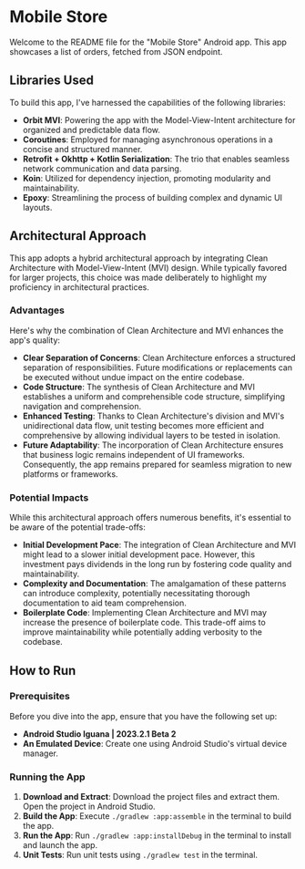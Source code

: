 # Mobile Store
Welcome to the README file for the "Mobile Store" Android app. This app showcases a list of orders, fetched from JSON endpoint.

## Libraries Used

To build this app, I've harnessed the capabilities of the following libraries:

- **Orbit MVI**: Powering the app with the Model-View-Intent architecture for organized and predictable data flow.
- **Coroutines**: Employed for managing asynchronous operations in a concise and structured manner.
- **Retrofit + Okhttp + Kotlin Serialization**: The trio that enables seamless network communication and data parsing.
- **Koin**: Utilized for dependency injection, promoting modularity and maintainability.
- **Epoxy**: Streamlining the process of building complex and dynamic UI layouts.

## Architectural Approach

This app adopts a hybrid architectural approach by integrating Clean Architecture with Model-View-Intent (MVI) design. While typically favored for larger projects, this choice was made deliberately to highlight my proficiency in architectural practices.

### Advantages

Here's why the combination of Clean Architecture and MVI enhances the app's quality:

- **Clear Separation of Concerns**: Clean Architecture enforces a structured separation of responsibilities. Future modifications or replacements can be executed without undue impact on the entire codebase.
- **Code Structure**: The synthesis of Clean Architecture and MVI establishes a uniform and comprehensible code structure, simplifying navigation and comprehension.
- **Enhanced Testing**: Thanks to Clean Architecture's division and MVI's unidirectional data flow, unit testing becomes more efficient and comprehensive by allowing individual layers to be tested in isolation.
- **Future Adaptability**: The incorporation of Clean Architecture ensures that business logic remains independent of UI frameworks. Consequently, the app remains prepared for seamless migration to new platforms or frameworks.

### Potential Impacts

While this architectural approach offers numerous benefits, it's essential to be aware of the potential trade-offs:

- **Initial Development Pace**: The integration of Clean Architecture and MVI might lead to a slower initial development pace. However, this investment pays dividends in the long run by fostering code quality and maintainability.
- **Complexity and Documentation**: The amalgamation of these patterns can introduce complexity, potentially necessitating thorough documentation to aid team comprehension.
- **Boilerplate Code**: Implementing Clean Architecture and MVI may increase the presence of boilerplate code. This trade-off aims to improve maintainability while potentially adding verbosity to the codebase.

## How to Run

### Prerequisites

Before you dive into the app, ensure that you have the following set up:

- **Android Studio Iguana | 2023.2.1 Beta 2**
- **An Emulated Device**: Create one using Android Studio's virtual device manager.

### Running the App

1. **Download and Extract**: Download the project files and extract them. Open the project in Android Studio.
2. **Build the App**: Execute `./gradlew :app:assemble` in the terminal to build the app.
3. **Run the App**: Run `./gradlew :app:installDebug` in the terminal to install and launch the app.
4. **Unit Tests**: Run unit tests using `./gradlew test` in the terminal.